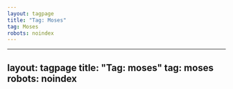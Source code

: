 ```yaml
---
layout: tagpage
title: "Tag: Moses"
tag: Moses
robots: noindex
---
```

---
layout: tagpage
title: "Tag: moses"
tag: moses
robots: noindex
---

